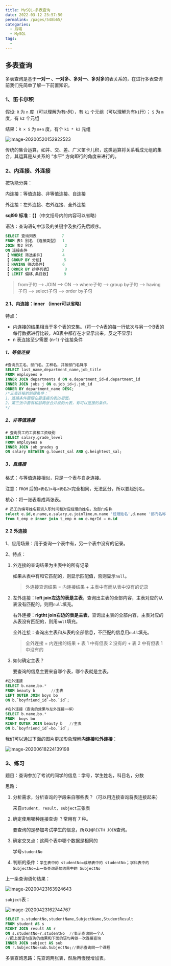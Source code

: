```yaml
---
title: MySQL-多表查询
date: 2022-03-12 23:57:50
permalink: /pages/548b65/
categories:
  - 后端
  - MySQL
tags:
  - 
---
```


## 多表查询

多表查询是基于**一对一 、一对多、多对一、多对多**的表关系的，在进行多表查询前我们先简单了解一下前置知识。

### 1、笛卡尔积

假设: `R` 为 `n` 度（可以理解为有`n`列），有 `k1` 个元组（可以理解为有`k1`行）； `S` 为 `m` 度，有 `k2` 个元组

结果：`R × S` 为 `m+n` 度，有个 `k1 * k2` 元组

<img src="../../.vuepress/public/images/image-20200520152922523-16471012289671.png" alt="image-20200520152922523" style="zoom:100%;" />

传统的集合运算，如并、交、差、广义笛卡儿积，这类运算将关系看成元组的集合，其运算是从关系的 “水平” 方向即行的角度来进行的。

### 2、内连接、外连接

按功能分类：

 内连接：等值连接、非等值连接、自连接

外连接：左外连接、右外连接、全外连接

**sql99 标准**：【】（中文括号内的内容可以省略）

语法：查询语句中涉及的关键字及执行先后顺序。

```sql
SELECT 查询列表			  7
FROM 表1 别名 【连接类型】  1
JOIN 表2 别名              2
ON 连接条件				  3
【 WHERE 筛选条件】		 4
【 GROUP BY 分组】		   5
【 HAVING 筛选条件】		 6
【 ORDER BY 排序列表】	  8
【 LIMIT 偏移,条目数】		 9
```

> from子句 --> JOIN --> ON --> where子句 --> group by子句 --> having 子句 --> select子句  --> order by子句

#### 2.1、内连接：inner  **（inner可以省略）**

特点：

- 内连接的结果相当于多个表的交集。（将一个A表的每一行依次与另一个B表的每行数据进行比较，AB表中都存在才显示出来，反之不显示）
- n 表连接至少需要 (n-1) 个连接条件

##### 1、等值连接

```sql
#查询员工名、部门名、工种名，并按部门名降序
SELECT last_name,department_name,job_title
FROM employees e
INNER JOIN departments d ON e.department_id=d.department_id
INNER JOIN jobs j ON e.job_id=j.job_id
ORDER BY department_name DESC;
/*三表连接的前提条件：
1、连接条件要跟在要连接的表的后面。
2、第三张中要有和前两张合并成的大表，有可以连接的条件。
*/
```

##### 2、非等值连接

```sql
# 查询员工的工资和工资级别
SELECT salary,grade_level
FROM employees e
INNER JOIN job_grades g 
ON salary BETWEEN g.lowest_sal AND g.heightest_sal;
```

##### 3、自连接

格式：与等值连接相似，只是一个表与自身连接。

注意：`FROM` 后的`<表名1>`与`<表名2>`完全相同，无法区分，所以要起别名。

核心：将一张表看成两张表。

```sql
# 员工的编号姓名薪资入职时间和对应经理的姓名，及部门名称
select e.id,e.name,e.salary,e.joinTime,m.name '经理姓名',d.name '部门名称'
from t_emp e inner join t_emp m on e.mgrId = m.id
```



#### 2.2 外连接

1、应用场景：用于查询一个表中有，另一个表中没有的记录。

2、特点：

1. 外连接的查询结果为主表中的所有记录

   如果从表中有和它匹配的，则显示匹配值，否则显示`null`。

   > 外连接查询结果 = 内连接结果 + 主表中有而从表中没有的记录

2. 左外连接：**left join左边的表是主表**，查询出主表的全部内容，主表对应的从表没有匹配的，则用`null`填充。

   右外连接：**rigtht join右边的表是主表**，查询出主表的全部内容，主表对应的从表没有匹配的，则用`null`填充。

   全外连接：查询出主表和从表的全部信息，不匹配的信息用`null`填充。

   > 全外连接 = 内连接的结果 + 表 1 中有但表 2 没有的 + 表 2 中有但表 1 中没有的

3. 如何确定主表？

   要查询的信息主要来自哪个表，哪个表就是主表。

```sql
#左外连接
SELECT b.name,bo.*
FROM beauty b       //主表
LEFT OUTER JOIN boys bo
ON b.`boyfriend_id`=bo.`id`;

#右外连接（查询的效果与左外连接一样）
SELECT b.name,bo.*
FROM  boys bo     
RIGHT OUTER JOIN beauty b   //主表
ON b.`boyfriend_id`=bo.`id`;
```

我们可以通过下面的图片更加形象理解**内连接**和**外连接**：

<img src="../../.vuepress/public/images/image-20200618224139198.png" alt="image-20200618224139198" style="zoom:100%;" />



### 3、练习

题目：查询参加了考试的同学的信息：学号，学生姓名，科目名，分数

思路：

1. 分析需求，分析查询的字段来自哪些表？（可以用连接查询将表连接起来）

   来自`student, result, subject`三张表

2. 确定使用哪种连接查询 ？常用有 7 种。

   要查询的是参加考试学生的信息，所以用`RIGTH JOIN`查询。

3. 确定交叉点：这两个表中哪个数据是相同的

   学号`studentNo`

4. 判断的条件：`学生表中的 studentNo=成绩表中的 studentNo`；`学科表中的 SubjectNo=上一条查询语句结果中的 SubjectNo`

上一条查询语句结果：

<img src="../../.vuepress/public/images/image-20200423163924643.png" alt="image-20200423163924643" style="zoom:100%;" />

`subject`表：

<img src="../../.vuepress/public/images/image-20200423162744767.png" alt="image-20200423162744767" style="zoom:100%;" />

```sql
SELECT s.studentNo,studentName,SubjectName,StudentResult
FROM student AS s
RIGHT JOIN result AS r
ON s.studentNo=r.studentNo  //表示查询同一个人
//把上面语句查询的结果和下面的语句再做一次连接查询
INNER JOIN subject AS sub
ON r.SubjectNo=sub.SubjectNo;//表示查询同一个课程
```

多表查询思路：先查询两张表，然后再慢慢增加表。

